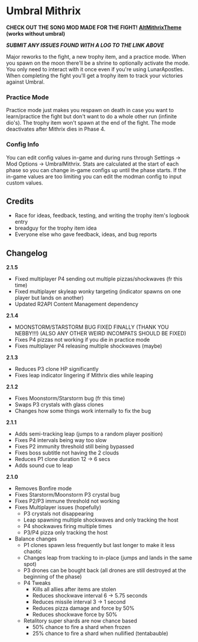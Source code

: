 # Umbral Mithrix

**CHECK OUT THE SONG MOD MADE FOR THE FIGHT! [AltMithrixTheme](https://thunderstore.io/package/Nuxlar/AltMithrixTheme/) (works without umbral)**

**_SUBMIT ANY ISSUES FOUND WITH A LOG TO THE LINK ABOVE_**

Major reworks to the fight, a new trophy item, and a practice mode. When you spawn on the moon there'll be a shrine to optionally activate the mode. You only need to interact with it once even if you're using LunarApostles. When completing the fight you'll get a trophy item to track your victories against Umbral.

### Practice Mode

Practice mode just makes you respawn on death in case you want to learn/practice the fight but don't want to do a whole other run (infinite dio's). The trophy item won't spawn at the end of the fight. The mode deactivates after Mithrix dies in Phase 4.

### Config Info

You can edit config values in-game and during runs through Settings -> Mod Options -> UmbralMithrix. Stats are calculated at the start of each phase so you can change in-game configs up until the phase starts. If the in-game values are too limiting you can edit the modman config to input custom values.

## Credits

- Race for ideas, feedback, testing, and writing the trophy item's logbook entry
- breadguy for the trophy item idea
- Everyone else who gave feedback, ideas, and bug reports

## Changelog

**2.1.5**

- Fixed multiplayer P4 sending out multiple pizzas/shockwaves (fr this time)
- Fixed multiplayer skyleap wonky targeting (indicator spawns on one player but lands on another)
- Updated R2API Content Management dependency

**2.1.4**

- MOONSTORM/STARSTORM BUG FIXED FINALLY (THANK YOU NEBBY!!!) (ALSO ANY OTHER WEIRD INCOMPATS SHOULD BE FIXED)
- Fixes P4 pizzas not working if you die in practice mode
- Fixes multiplayer P4 releasing multiple shockwaves (maybe)

**2.1.3**

- Reduces P3 clone HP significantly
- Fixes leap indicator lingering if Mithrix dies while leaping

**2.1.2**

- Fixes Moonstorm/Starstorm bug (fr this time)
- Swaps P3 crystals with glass clones
- Changes how some things work internally to fix the bug

**2.1.1**

- Adds semi-tracking leap (jumps to a random player position)
- Fixes P4 intervals being way too slow
- Fixes P2 immunity threshold still being bypassed
- Fixes boss subtitle not having the 2 clouds
- Reduces P1 clone duration 12 -> 6 secs
- Adds sound cue to leap

**2.1.0**

- Removes Bonfire mode
- Fixes Starstorm/Moonstorm P3 crystal bug
- Fixes P2/P3 immune threshold not working
- Fixes Multiplayer issues (hopefully)
  - P3 crystals not disappearing
  - Leap spawning multiple shockwaves and only tracking the host
  - P4 shockwaves firing multiple times
  - P3/P4 pizza only tracking the host
- Balance changes
  - P1 clones spawn less frequently but last longer to make it less chaotic
  - Changes leap from tracking to in-place (jumps and lands in the same spot)
  - P3 drones can be bought back (all drones are still destroyed at the beginning of the phase)
  - P4 Tweaks
    - Kills all allies after items are stolen
    - Reduces shockwave interval 6 -> 5.75 seconds
    - Reduces missile interval 3 -> 1 second
    - Reduces pizza damage and force by 50%
    - Reduces shockwave force by 50%
  - Retalitory super shards are now chance based
    - 50% chance to fire a shard when frozen
    - 25% chance to fire a shard when nullified (tentabauble)
